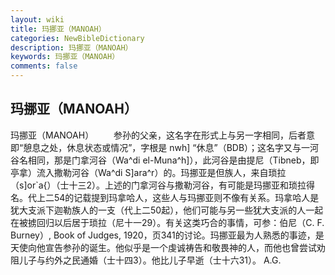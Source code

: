 ```yaml
---
layout: wiki
title: 玛挪亚（MANOAH）
categories: NewBibleDictionary
description: 玛挪亚（MANOAH）
keywords: 玛挪亚（MANOAH）
comments: false
---
```


## 玛挪亚（MANOAH）



玛挪亚（MANOAH）
　　参孙的父亲，这名字在形式上与另一字相同，后者意即“憩息之处，休息状态或情况”，字根是 nwh] “休息”（BDB）；这名字又与一河谷名相同，那是门拿河谷（Wa^di el-Muna^h]），此河谷是由提尼（Tibneb，即亭拿）流入撒勒河谷（Wa^di S]ara^r）的。玛挪亚是但族人，来自琐拉（s]or`a{）（士十三2）。上述的门拿河谷与撒勒河谷，有可能是玛挪亚和琐拉得名。代上二54的记载提到玛拿哈人，这些人与玛挪亚则不像有关系。玛拿哈人是犹大支派下迦勒族人的一支（代上二50起），他们可能与另一些犹大支派的人一起在被掳回归以后居于琐拉（尼十一29）。有关这类巧合的事情，可参：伯尼（C. F. Burney）, Book of Judges, 1920，页341的讨论。玛挪亚最为人熟悉的事迹，是天使向他宣告参孙的诞生。他似乎是一个虔诚祷告和敬畏神的人，而他也曾尝试劝阻儿子与约外之民通婚（士十四3）。他比儿子早逝（士十六31）。
A.G.




